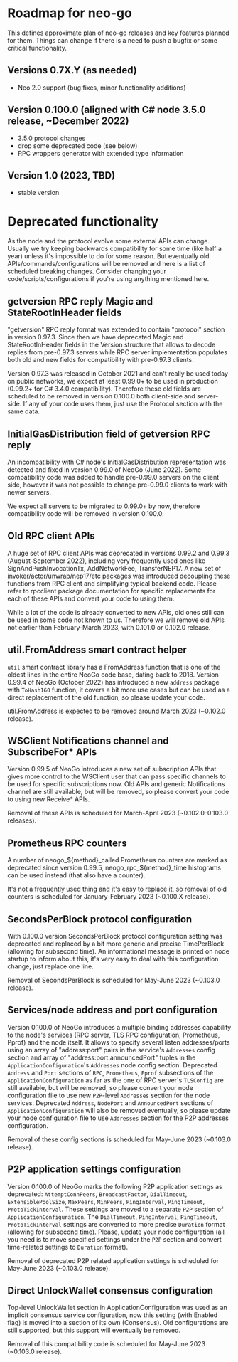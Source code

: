 # Roadmap for neo-go

This defines approximate plan of neo-go releases and key features planned for
them. Things can change if there is a need to push a bugfix or some critical
functionality.

## Versions 0.7X.Y (as needed)
* Neo 2.0 support (bug fixes, minor functionality additions)

## Version 0.100.0 (aligned with C# node 3.5.0 release, ~December 2022)
 * 3.5.0 protocol changes
 * drop some deprecated code (see below)
 * RPC wrappers generator with extended type information

## Version 1.0 (2023, TBD)
 * stable version

# Deprecated functionality

As the node and the protocol evolve some external APIs can change. Usually we
try keeping backwards compatibility for some time (like half a year) unless
it's impossible to do for some reason. But eventually old
APIs/commands/configurations will be removed and here is a list of scheduled
breaking changes. Consider changing your code/scripts/configurations if you're
using anything mentioned here.

## getversion RPC reply Magic and StateRootInHeader fields

"getversion" RPC reply format was extended to contain "protocol" section in
version 0.97.3. Since then we have deprecated Magic and StateRootInHeader
fields in the Version structure that allows to decode replies from pre-0.97.3
servers while RPC server implementation populates both old and new fields for
compatibility with pre-0.97.3 clients.

Version 0.97.3 was released in October 2021 and can't really be used today on
public networks, we expect at least 0.99.0+ to be used in production (0.99.2+
for C# 3.4.0 compatibility). Therefore these old fields are scheduled to be
removed in version 0.100.0 both client-side and server-side. If any of your
code uses them, just use the Protocol section with the same data.

## InitialGasDistribution field of getversion RPC reply

An incompatibility with C# node's InitialGasDistribution representation was
detected and fixed in version 0.99.0 of NeoGo (June 2022). Some compatibility
code was added to handle pre-0.99.0 servers on the client side, however it was
not possible to change pre-0.99.0 clients to work with newer servers.

We expect all servers to be migrated to 0.99.0+ by now, therefore
compatibility code will be removed in version 0.100.0.

## Old RPC client APIs

A huge set of RPC client APIs was deprecated in versions 0.99.2 and 0.99.3
(August-September 2022), including very frequently used ones like
SignAndPushInvocationTx, AddNetworkFee, TransferNEP17. A new set of
invoker/actor/unwrap/nep17/etc packages was introduced decoupling these
functions from RPC client and simplifying typical backend code. Please refer
to rpcclient package documentation for specific replacements for each of these
APIs and convert your code to using them.

While a lot of the code is already converted to new APIs, old ones still can
be used in some code not known to us. Therefore we will remove old APIs not
earlier than February-March 2023, with 0.101.0 or 0.102.0 release.

## util.FromAddress smart contract helper

`util` smart contract library has a FromAddress function that is one of the
oldest lines in the entire NeoGo code base, dating back to 2018. Version
0.99.4 of NeoGo (October 2022) has introduced a new `address` package with
`ToHash160` function, it covers a bit more use cases but can be used as a
direct replacement of the old function, so please update your code.

util.FromAddress is expected to be removed around March 2023 (~0.102.0
release).

## WSClient Notifications channel and SubscribeFor* APIs

Version 0.99.5 of NeoGo introduces a new set of subscription APIs that gives
more control to the WSClient user that can pass specific channels to be used
for specific subscriptions now. Old APIs and generic Notifications channel are
still available, but will be removed, so please convert your code to using new
Receive* APIs.

Removal of these APIs is scheduled for March-April 2023 (~0.102.0-0.103.0
releases).

## Prometheus RPC counters

A number of neogo_${method}_called Prometheus counters are marked as
deprecated since version 0.99.5, neogo_rpc_${method}_time histograms can be
used instead (that also have a counter).

It's not a frequently used thing and it's easy to replace it, so removal of
old counters is scheduled for January-February 2023 (~0.100.X release).

## SecondsPerBlock protocol configuration

With 0.100.0 version SecondsPerBlock protocol configuration setting was
deprecated and replaced by a bit more generic and precise TimePerBlock
(allowing for subsecond time). An informational message is printed on node
startup to inform about this, it's very easy to deal with this configuration
change, just replace one line.

Removal of SecondsPerBlock is scheduled for May-June 2023 (~0.103.0 release).

## Services/node address and port configuration

Version 0.100.0 of NeoGo introduces a multiple binding addresses capability to
the node's services (RPC server, TLS RPC configuration, Prometheus, Pprof) and
the node itself. It allows to specify several listen addresses/ports using an
array of "address:port" pairs in the service's `Addresses` config section and
array of "address:port:announcedPort" tuples in the `ApplicationConfiguration`'s
`Addresses` node config section. Deprecated `Address` and `Port` sections of
`RPC`, `Prometheus`, `Pprof` subsections of the `ApplicationConfiguration`
as far as the one of RPC server's `TLSConfig` are still available, but will be
removed, so please convert your node configuration file to use new `P2P`-level
`Addresses` section for the node services. Deprecated `Address`, `NodePort` and
`AnnouncedPort` sections of `ApplicationConfiguration` will also be removed
eventually, so please update your node configuration file to use `Addresses`
section for the P2P addresses configuration.

Removal of these config sections is scheduled for May-June 2023 (~0.103.0 release).

## P2P application settings configuration

Version 0.100.0 of NeoGo marks the following P2P application settings as
deprecated: `AttemptConnPeers`, `BroadcastFactor`, `DialTimeout`,
`ExtensiblePoolSize`, `MaxPeers`, `MinPeers`, `PingInterval`, `PingTimeout`,
`ProtoTickInterval`. These settings are moved to a separate `P2P` section of
`ApplicationConfiguration`. The `DialTimeout`, `PingInterval`, `PingTimeout`,
`ProtoTickInterval` settings are converted to more precise `Duration` format
(allowing for subsecond time). Please, update your node configuration (all you
need is to move specified settings under the `P2P` section and convert
time-related settings to `Duration` format).

Removal of deprecated P2P related application settings is scheduled for May-June
2023 (~0.103.0 release).

## Direct UnlockWallet consensus configuration

Top-level UnlockWallet section in ApplicationConfiguration was used as an
implicit consensus service configuration, now this setting (with Enabled flag)
is moved into a section of its own (Consensus). Old configurations are still
supported, but this support will eventually be removed.

Removal of this compatibility code is scheduled for May-June 2023 (~0.103.0
release).
